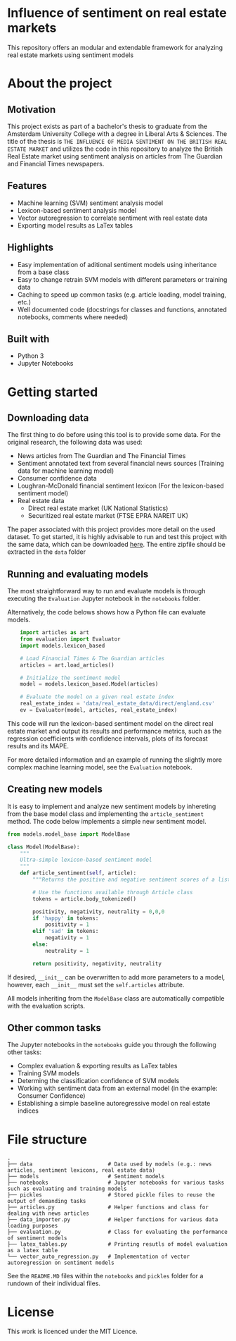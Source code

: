 # Influence of sentiment on real estate markets
This repository offers an modular and extendable framework for analyzing real estate markets using sentiment models

# About the project
## Motivation
This project exists as part of a bachelor's thesis to graduate from the Amsterdam University College with a degree in Liberal Arts & Sciences. The title of the thesis is `THE INFLUENCE OF MEDIA SENTIMENT ON THE BRITISH REAL
ESTATE MARKET` and utilizes the code in this repository to analyze the British Real Estate market using sentiment analysis on articles from The Guardian and Financial Times newspapers.

## Features
+ Machine learning (SVM) sentiment analysis model
+ Lexicon-based sentiment analysis model
+ Vector autoregression to correlate sentiment with real estate data
+ Exporting model results as LaTex tables

## Highlights
+ Easy implementation of aditional sentiment models using inheritance from a base class
+ Easy to change retrain SVM models with different parameters or training data
+ Caching to speed up common tasks (e.g. article loading, model training, etc.)
+ Well documented code (docstrings for classes and functions, annotated notebooks, comments where needed)


## Built with
+ Python 3
+ Jupyter Notebooks

# Getting started
## Downloading data
The first thing to do before using this tool is to provide some data. For the original research, the following data was used:
+ News articles from The Guardian and The Financial Times
+ Sentiment annotated text from several financial news sources (Training data for machine learning model)
+ Consumer confidence data
+ Loughran-McDonald financial sentiment lexicon (For the lexicon-based sentiment model)
+ Real estate data
    + Direct real estate market (UK National Statistics)
    + Securitized real estate market (FTSE EPRA NAREIT UK)

The paper associated with this project provides more detail on the used dataset.
To get started, it is highly advisable to run and test this project with the same data, which can be downloaded [here](https://drive.google.com/file/d/1UysbkU5v8Nh1Uhc8bYBeIgDJaZFHoRFe/view?usp=sharing).
The entire zipfile should be extracted in the `data` folder

## Running and evaluating models
The most straightforward way to run and evaluate models is through executing the `Evaluation` Jupyter notebook in the `notebooks` folder. 

Alternatively, the code belows shows how a Python file can evaluate models.

```python
    import articles as art
    from evaluation import Evaluator
    import models.lexicon_based

    # Load Financial Times & The Guardian articles
    articles = art.load_articles()

    # Initialize the sentiment model
    model = models.lexicon_based.Model(articles)

    # Evaluate the model on a given real estate index
    real_estate_index = 'data/real_estate_data/direct/england.csv'
    ev = Evaluator(model, articles, real_estate_index)
```
This code will run the lexicon-based sentiment model on the direct real estate market and output its results and performance metrics, such as the regression coefficients with confidence intervals, plots of its forecast results and its MAPE.

For more detailed information and an example of running the slightly more complex machine learning model, see the `Evaluation` notebook.

## Creating new models
It is easy to implement and analyze new sentiment models by inhereting from the base model class and implementing the `article_sentiment` method. The code below implements a simple new sentiment model.

```python
from models.model_base import ModelBase

class Model(ModelBase):
    """
    Ultra-simple lexicon-based sentiment model
    """
    def article_sentiment(self, article):
        """Returns the positive and negative sentiment scores of a list of tokens as a tuple"""

        # Use the functions available through Article class
        tokens = article.body_tokenized()

        positivity, negativity, neutrality = 0,0,0
        if 'happy' in tokens:
            positivity = 1
        elif 'sad' in tokens:
            negativity = 1
        else:
            neutrality = 1

        return positivity, negativity, neutrality
```

If desired, `__init__` can be overwritten to add more parameters to a model, however, each `__init__` must set the `self.articles` attribute.

All models inheriting from the `ModelBase` class are automatically compatible with the evaluation scripts.

## Other common tasks
The Jupyter notebooks in the `notebooks` guide you through the following other tasks:
+ Complex evaluation & exporting results as LaTex tables
+ Training SVM models
+ Determing the classification confidence of SVM models
+ Working with sentiment data from an external model (in the example: Consumer Confidence)
+ Establishing a simple baseline autoregressive model on real estate indices

# File structure
    .
    ├── data                        # Data used by models (e.g.: news articles, sentiment lexicons, real estate data)
    ├── models                      # Sentiment models
    ├── notebooks                   # Jupyter notebooks for various tasks such as evaluating and training models
    ├── pickles                     # Stored pickle files to reuse the output of demanding tasks 
    ├── articles.py                 # Helper functions and class for dealing with news articles
    ├── data_importer.py            # Helper functions for various data loading purposes
    ├── evaluation.py               # Class for evaluating the performance of sentiment models
    ├── latex_tables.py             # Printing resutls of model evaluation as a latex table
    └── vector_auto_regression.py   # Implementation of vector autoregression on sentiment models

See the `README.MD` files within the `notebooks` and `pickles` folder for a rundown of their individual files.

# License
This work is licenced under the MIT Licence. 


